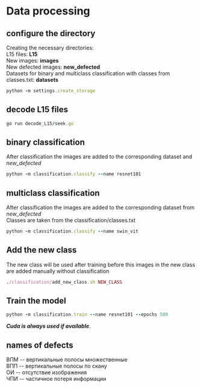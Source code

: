 # Data processing
## configure the directory
Сreating the necessary directories:<br>
L15 files: **L15**<br>
New images: **images**<br>
New defected images: **new_defected**<br>
Datasets for binary and multiclass classification with classes from classes.txt: **datasets**
```ruby
python -m settings.create_storage
```
## decode L15 files
```ruby
go run decode_L15/seek.go 
```
## binary classification 
After classification the images are added to the corresponding dataset and *new_defected*
```ruby
python -m classification.classify --name resnet101
```
## multiclass classification
After classification the images are added to the corresponding dataset from *new_defected*<br>
Classes are taken from the classification/classes.txt
```ruby
python -m classification.classify --name swin_vit 
```
## Add the new class
The new class will be used after training before this images in the new class are added manually without classification
```ruby
./classification/add_new_class.sh NEW_CLASS
```
## Train the model
```ruby
python -m classification.train --name resnet101 --epochs 500
```
***Cuda is always used if available***.

## names of defects
ВПМ -- вертикальные полосы множественные<br>
ВПП -- вертикальные полосы по скану<br>
ОИ -- отсутствие изображения<br>
ЧПИ -- частичное потеря информации 





